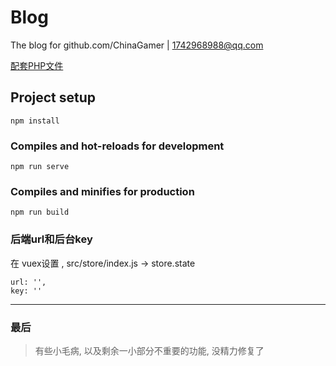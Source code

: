 # Blog
The blog for github.com/ChinaGamer | 1742968988@qq.com

[配套PHP文件](https://personal-station.cn/blog_php.txt)
## Project setup
```
npm install
```

### Compiles and hot-reloads for development
```
npm run serve
```

### Compiles and minifies for production

```
npm run build
```

### 后端url和后台key

在 vuex设置 , src/store/index.js -> store.state

```
url: '', 
key: ''
```

---

### 最后

> 有些小毛病, 以及剩余一小部分不重要的功能, 没精力修复了
